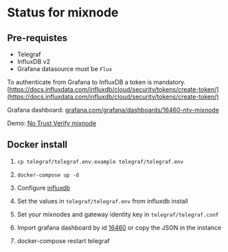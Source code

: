 # Status for mixnode

## Pre-requistes
- Telegraf
- InfluxDB v2
- Grafana datasource must be `Flux`

To authenticate from Grafana to InfluxDB a token is mandatory. [https://docs.influxdata.com/influxdb/cloud/security/tokens/create-token/](https://docs.influxdata.com/influxdb/cloud/security/tokens/create-token/)

Grafana dashboard: [grafana.com/grafana/dashboards/16460-ntv-mixnode](https://grafana.com/grafana/dashboards/16460-ntv-mixnode)


Demo: [No Trust Verify mixnode](https://status.notrustverify.ch/)

## Docker install

1. `cp telegraf/telegraf.env.example telegraf/telegraf.env`
2. `docker-compose up -d`
3. Configure [influxdb](https://docs.influxdata.com/influxdb/v2.2/install/#set-up-influxdb-through-the-ui)
4. Set the values in `telegraf/telegraf.env` from influxdb install
5. Set your mixnodes and gateway identity key in `telegraf/telegraf.conf`
6. Import grafana dashboard by id [16460](https://grafana.com/grafana/dashboards/16460-ntv-mixnode) or copy the JSON in the instance 

7. docker-compose restart telegraf
